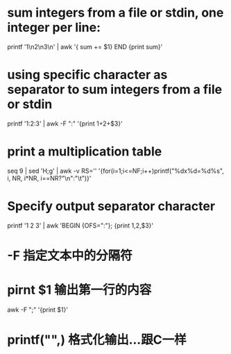 # sum integers from a file or stdin, one integer per line:
printf '1\n2\n3\n' | awk '{ sum += $1} END {print sum}'

# using specific character as separator to sum integers from a file or stdin
printf '1:2:3' | awk -F ":" '{print $1+$2+$3}'

# print a multiplication table
seq 9 | sed 'H;g' | awk -v RS='' '{for(i=1;i<=NF;i++)printf("%dx%d=%d%s", i, NR, i*NR, i==NR?"\n":"\t")}' 

# Specify output separator character
printf '1 2 3' | awk 'BEGIN {OFS=":"}; {print $1,$2,$3}'


# -F 指定文本中的分隔符
# pirnt $1 输出第一行的内容
awk -F ";" '{print $1}'

# printf("",) 格式化输出...跟C一样



